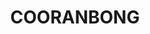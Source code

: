 ---
lastmod: '2025-04-06T06:05:20+00:00'
latitude: -33.095552
layout: suburb
longitude: 151.412119
postcode: '2265'
state: NSW
title: COORANBONG
url: /nsw/cooranbong/
---